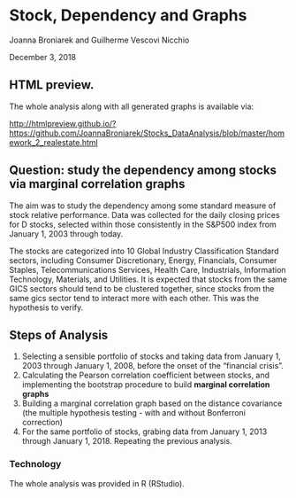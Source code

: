 # Stock, Dependency and Graphs
Joanna Broniarek and Guilherme Vescovi Nicchio

December 3, 2018

## HTML preview.
The whole analysis along with all generated graphs is available via: 

http://htmlpreview.github.io/?https://github.com/JoannaBroniarek/Stocks_DataAnalysis/blob/master/homework_2_realestate.html


## Question: study the dependency among stocks via marginal correlation graphs
The aim was to study the dependency among some standard measure of stock relative performance. Data was collected for the daily closing prices for D stocks, selected within those consistently in the S&P500 index from January 1, 2003 through today.

The stocks are categorized into 10 Global Industry Classification Standard sectors, including Consumer Discretionary,
Energy, Financials, Consumer Staples, Telecommunications Services, Health Care, Industrials, Information
Technology, Materials, and Utilities. It is expected that stocks from the same GICS sectors should tend to be clustered together, since stocks from the same gics sector tend to interact more with each other. This was the hypothesis to verify.

## Steps of Analysis
1. Selecting a sensible portfolio of stocks and taking data from January 1, 2003 through January 1, 2008, before the onset of the
“financial crisis”. 
2. Calculating the Pearson correlation coefficient between stocks, and implementing the bootstrap
procedure to build **marginal correlation graphs**
3. Building a marginal correlation graph based on the distance covariance (the multiple hypothesis testing - with and without Bonferroni correction)
4. For the same portfolio of stocks, grabing data from January 1, 2013 through January 1, 2018. Repeating the previous analysis.

### Technology
The whole analysis was provided in R (RStudio).
